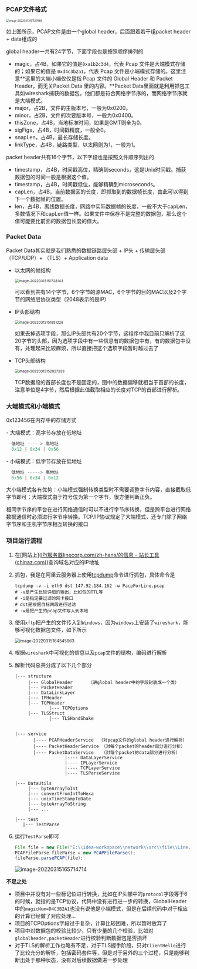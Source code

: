 ### PCAP文件格式

<img src="image/image-20220313151127868.png" alt="image-20220313151127868" style="zoom:50%;" />

如上图所示，PCAP文件是由一个global header，后面跟着若干组packet header + data组成的

global header一共有24字节，下面字段也是按照顺序排列的

- magic，占4B，如果它的值是`0xa1b2c3d4`，代表 Pcap 文件是大端模式存储的；如果它的值是 `0xd4c3b2a1`，代表 Pcap 文件是小端模式存储的。这里注意**这里的大端小端仅仅是指 Pcap 文件的 Global Header 和 Packet Header，而无关Packet Data 里的内容。**Packet Data里面就是利用抓包工具如wireshark捕获的数据包，他们都是符合网络字节序的，而网络字节序就是大端模式。
- major，占2B，文件的主版本号，一般为0x0200。
- minor，占2B，文件的次要版本号，一般为0x0400。
- thisZone，占4B，当地标准时间，如果是GMT则全为0。
- sigFigs，占4B，时间戳精度，一般全0。
- snapLen，占4B，最长存储长度。
- linkType，占4B，链路类型，以太网则为1，一般为1。



packet header共有16个字节，以下字段也是按照文件顺序列出的

- timestamp，占4B，时间戳高位，精确到seconds，这是Unix时间戳。捕获数据包的时间一般是根据这个值。
- timestamp，占4B，时间戳低位，能够精确到microseconds。
- capLen，占4B，当前数据区的长度，即抓取到的数据帧长度，由此可以得到下一个数据帧的位置。
- len，占4B，离线数据长度，网路中实际数据帧的长度，一般不大于capLen，多数情况下和capLen值一样。如果文件中保存不是完整的数据包，那么这个值可能要比前面的数据包长度的值大。



### Packet Data

Packet Data其实就是我们熟悉的数据链路层头部 + IP头 + 传输层头部（TCP/UDP）+ （TLS）+ Application data

- 以太网的帧结构

  <img src="image/image-20220313151728143.png" alt="image-20220313151728143" style="zoom:67%;" />

  可以看到共有14个字节，6个字节的源MAC，6个字节的目的MAC以及2个字节的网络层协议类型（2048表示的是IP）

- IP头部结构

  <img src="image/image-20220313151851228.png" alt="image-20220313151851228" style="zoom:67%;" />

  如果去掉选项字段，那么IP头部共有20个字节，这程序中我目前只解析了这20字节的头部，因为选项字段中有一些信息有的数据包中有，有的数据包中没有，处理起来比较麻烦，所以直接把这个选项字段暂时越过去了

- TCP头部结构

  <img src="image/image-20220313152027333.png" alt="image-20220313152027333" style="zoom:67%;" />

  TCP数据段的首部长度也不是固定的，图中的数据偏移就相当于首部的长度，注意单位是4字节，然后根据此值截取相应的长度对TCP的首部进行解析。





### 大端模式和小端模式

0x123456在内存中的存储方式

\- 大端模式：高字节存放在低地址

```cpp
  低地址 -----> 高地址
  0x12 | 0x34 | 0x56 
```

\- 小端模式：低字节存放在低地址

```cpp
  低地址 -----> 高地址
  0x56 | 0x34 | 0x12 
```

大小端模式各有优势：小端模式强制转换类型时不需要调整字节内容，直接截取低字节即可；大端模式由于符号位为第一个字节，很方便判断正负。



相同字节序的平台在进行网络通信时可以不进行字节序转换，但是跨平台进行网络数据通信时必须进行字节序转换。TCP/IP协议规定了大端模式，还专门除了网络字节序和主机字节序相互转换的接口







### 项目运行流程

1. 在[网站上]([IP/服务器linecorp.com/zh-hans/的信息 - 站长工具 (chinaz.com)](https://ip.tool.chinaz.com/linecorp.com/zh-hans/))查询域名对应的IP地址

2. 抓包，我是在阿里云服务器上使用[tcpdump]()命令进行抓包，具体命令是

   ```shell
   tcpdump -v -i eth0 dst 147.92.184.162 -w PacpForLine.pcap
   # -v是产生比较详细的输出，比如包的TTL等
   # -i是指定要过滤的网卡接口
   # dst是根据目标网段进行过滤
   # -w是把产生的pcap文件写入到本地
   ```

3. 使用`xftp`把产生的文件传入到`Windows`，因为`windows`上安装了`wireshark`，能够可视化数据包文件，如下所示

   <img src="image/image-20220315164545963.png" alt="image-20220315164545963" style="zoom:80%;" />

4. 根据`wireshark`中可视化的信息以及`pcap`文件的结构，编码进行解析

5. 解析代码总共分成了以下几个部分

   ```
   |--- structure
   		|--- GlobalHeader      （讲global header中的字段封装成一个类）
   		|--- PacketHeader
   		|--- DataLinkLayer
   		|--- IPHeader
   		|--- TCPHeader
   				|--- TCPOptions
   		|--- TLSStruct
   				|--- TLSHandShake
           
   
   |--- service
          |---- PCAPHeaderService  （对pcap文件的global header进行解析）
          |---- PacketHeaderService （对每个packet的header部分进行分析）
          |---- PacketDataService   （对每个packet的data部分进行分析）
                      |---- DataLayerService
                      |---- IPLayerService
                      |---- TCPLayerService
                      |---- TLSParseService
   
   |--- DataUtils
   		|--- byteArrayToInt
   		|--- convertFromIntToHexa
   		|--- unixTimeStampToDate
   		|--- byteArrayToString
   		|--- ...
   
   |--- test
   	  |--- TestParse
   ```

6. 运行`TestParse`即可

   ```java
   File file = new File("E:\\idea-workspace\\network\\src\\file\\Line.pcap");
   PCAPFileParse fileParse = new PCAPFileParse();
   fileParse.parsePCAP(file);
   ```

   ![image-20220315165714714](image/image-20220315165714714.png)



**不足之处**

- 项目中并没有对一些标记位进行转换，比如在IP头部中的`protocol`字段等于6的时候，就指的是TCP协议，代码中没有进行进一步的转换，GlobalHeader中的`magicNum=D4C3B2A1`也没有说他是小端模式，但是在后续代码中对于相应的计算已经做了对应处理...
- 项目的TCPOptions字段过于复杂，计算比较困难，所以暂时放弃了
- 项目中对数据包的校验比较少，只有少量的几个校验，比如对`globalheader,packetHeader`进行校验判断数据包是否损坏
- 对于TLS的解析工作也略有不足，对于TLS握手阶段，只对`ClientHello`进行了比较充分的解析，包括密码套件等，但是对于另外的三个过程，只是能够判断出处于那种状态，没有对后续数据做进一步处理

